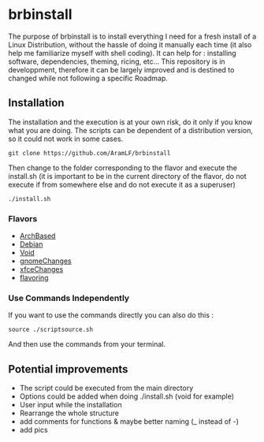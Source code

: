 # brbinstall
The purpose of brbinstall is to install everything I need for a fresh install of a Linux Distribution, without the hassle of doing it manually each time (it also help me familiarize myself with shell coding). It can help for : installing software, dependencies, theming, ricing, etc... This repository is in developpment, therefore it can be largely improved and is destined to changed while not following a specific Roadmap.  

## Installation
The installation and the execution is at your own risk, do it only if you know what you are doing. The scripts can be dependent of a distribution version, so it could not work in some cases.
```
git clone https://github.com/AramLF/brbinstall
```
Then change to the folder corresponding to the flavor and execute the install.sh (it is important to be in the current directory of the flavor, do not execute if from somewhere else and do not execute it as a superuser)
```
./install.sh
```
### Flavors
- [ArchBased](https://github.com/AramLF/brbinstall/tree/main/Flavor/ArchBased)
- [Debian](https://github.com/AramLF/brbinstall/tree/main/Flavor/Debian)
- [Void](https://github.com/AramLF/brbinstall/tree/main/Flavor/Void)
- [gnomeChanges](https://github.com/AramLF/brbinstall/tree/main/Flavor/gnomeChanges)
- [xfceChanges](https://github.com/AramLF/brbinstall/tree/main/Flavor/xfceChanges)
- [flavoring](https://github.com/AramLF/brbinstall/tree/main/Flavor/flavoring)

### Use Commands Independently
If you want to use the commands directly you can also do this :
```
source ./scriptsource.sh
```
And then use the commands from your terminal.

## Potential improvements
- The script could be executed from the main directory
- Options could be added when doing ./install.sh (void for example)
- User input while the installation   
- Rearrange the whole structure
- add comments for functions & maybe better naming (_ instead of -)
- add pics
